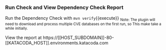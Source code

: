 ### Run Check and View Dependency Check Report

Run the Dependency Check with `mvn verify`{{execute}}
<sub>Note: The plugin will need to download and process multiple CVE databases on the first run, so This make take a while initially.</sub>

View the report at https://[[HOST_SUBDOMAIN]]-80-[[KATACODA_HOST]].environments.katacoda.com


